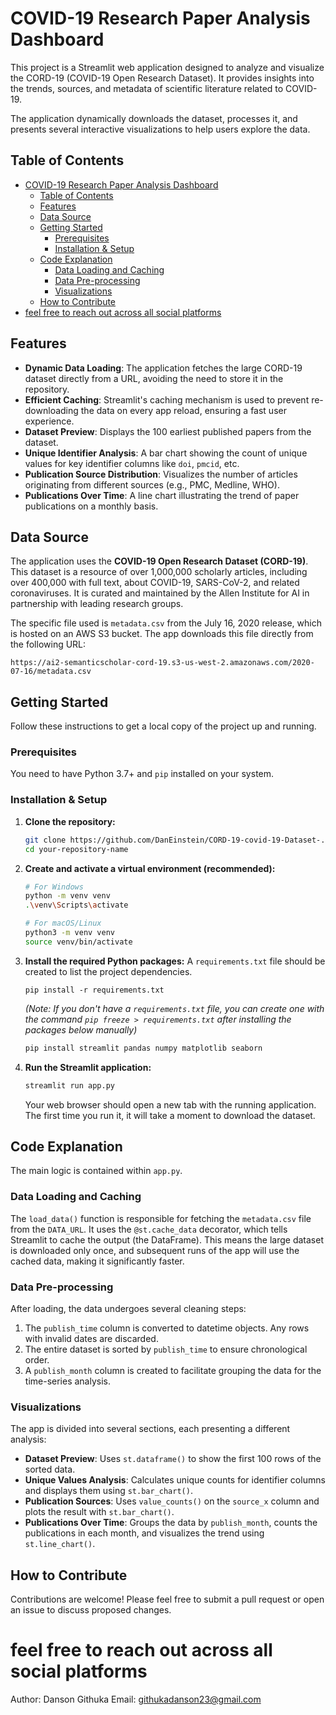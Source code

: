 # COVID-19 Research Paper Analysis Dashboard

This project is a Streamlit web application designed to analyze and visualize the CORD-19 (COVID-19 Open Research Dataset). It provides insights into the trends, sources, and metadata of scientific literature related to COVID-19.

The application dynamically downloads the dataset, processes it, and presents several interactive visualizations to help users explore the data.

## Table of Contents
- [COVID-19 Research Paper Analysis Dashboard](#covid-19-research-paper-analysis-dashboard)
  - [Table of Contents](#table-of-contents)
  - [Features](#features)
  - [Data Source](#data-source)
  - [Getting Started](#getting-started)
    - [Prerequisites](#prerequisites)
    - [Installation \& Setup](#installation--setup)
  - [Code Explanation](#code-explanation)
    - [Data Loading and Caching](#data-loading-and-caching)
    - [Data Pre-processing](#data-pre-processing)
    - [Visualizations](#visualizations)
  - [How to Contribute](#how-to-contribute)
- [feel free to reach out across all social platforms](#feel-free-to-reach-out-across-all-social-platforms)

## Features

*   **Dynamic Data Loading**: The application fetches the large CORD-19 dataset directly from a URL, avoiding the need to store it in the repository.
*   **Efficient Caching**: Streamlit's caching mechanism is used to prevent re-downloading the data on every app reload, ensuring a fast user experience.
*   **Dataset Preview**: Displays the 100 earliest published papers from the dataset.
*   **Unique Identifier Analysis**: A bar chart showing the count of unique values for key identifier columns like `doi`, `pmcid`, etc.
*   **Publication Source Distribution**: Visualizes the number of articles originating from different sources (e.g., PMC, Medline, WHO).
*   **Publications Over Time**: A line chart illustrating the trend of paper publications on a monthly basis.

## Data Source

The application uses the **COVID-19 Open Research Dataset (CORD-19)**. This dataset is a resource of over 1,000,000 scholarly articles, including over 400,000 with full text, about COVID-19, SARS-CoV-2, and related coronaviruses. It is curated and maintained by the Allen Institute for AI in partnership with leading research groups.

The specific file used is `metadata.csv` from the July 16, 2020 release, which is hosted on an AWS S3 bucket. The app downloads this file directly from the following URL:

`https://ai2-semanticscholar-cord-19.s3-us-west-2.amazonaws.com/2020-07-16/metadata.csv`

## Getting Started

Follow these instructions to get a local copy of the project up and running.

### Prerequisites

You need to have Python 3.7+ and `pip` installed on your system.

### Installation & Setup

1.  **Clone the repository:**
    ```sh
    git clone https://github.com/DanEinstein/CORD-19-covid-19-Dataset-.git
    cd your-repository-name
    ```

2.  **Create and activate a virtual environment (recommended):**
    ```sh
    # For Windows
    python -m venv venv
    .\venv\Scripts\activate

    # For macOS/Linux
    python3 -m venv venv
    source venv/bin/activate
    ```

3.  **Install the required Python packages:**
    A `requirements.txt` file should be created to list the project dependencies.
    ```
    pip install -r requirements.txt
    ```
    *(Note: If you don't have a `requirements.txt` file, you can create one with the command `pip freeze > requirements.txt` after installing the packages below manually)*
    ```sh
    pip install streamlit pandas numpy matplotlib seaborn
    ```

4.  **Run the Streamlit application:**
    ```sh
    streamlit run app.py
    ```
    Your web browser should open a new tab with the running application. The first time you run it, it will take a moment to download the dataset.

## Code Explanation

The main logic is contained within `app.py`.

### Data Loading and Caching
The `load_data()` function is responsible for fetching the `metadata.csv` file from the `DATA_URL`. It uses the `@st.cache_data` decorator, which tells Streamlit to cache the output (the DataFrame). This means the large dataset is downloaded only once, and subsequent runs of the app will use the cached data, making it significantly faster.

### Data Pre-processing
After loading, the data undergoes several cleaning steps:
1.  The `publish_time` column is converted to datetime objects. Any rows with invalid dates are discarded.
2.  The entire dataset is sorted by `publish_time` to ensure chronological order.
3.  A `publish_month` column is created to facilitate grouping the data for the time-series analysis.

### Visualizations
The app is divided into several sections, each presenting a different analysis:
- **Dataset Preview**: Uses `st.dataframe()` to show the first 100 rows of the sorted data.
- **Unique Values Analysis**: Calculates unique counts for identifier columns and displays them using `st.bar_chart()`.
- **Publication Sources**: Uses `value_counts()` on the `source_x` column and plots the result with `st.bar_chart()`.
- **Publications Over Time**: Groups the data by `publish_month`, counts the publications in each month, and visualizes the trend using `st.line_chart()`.

## How to Contribute

Contributions are welcome! Please feel free to submit a pull request or open an issue to discuss proposed changes.
# feel free to reach out across all social platforms

Author: Danson Githuka
Email: githukadanson23@gmail.com